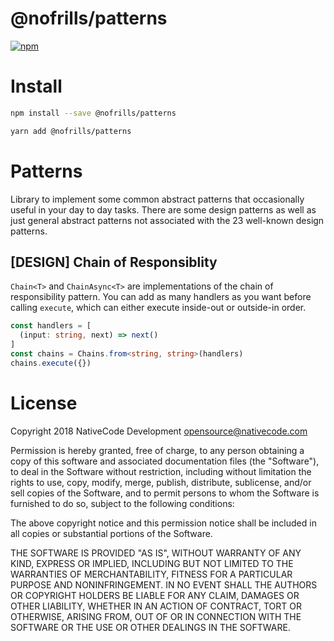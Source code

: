 # @nofrills/patterns

[![npm](https://img.shields.io/npm/v/@nofrills/patterns.svg?style=flat-square)](https://www.npmjs.com/package/@nofrills/patterns)

# Install

```bash
npm install --save @nofrills/patterns

yarn add @nofrills/patterns
```

# Patterns
Library to implement some common abstract patterns that occasionally useful in your day to day tasks. There are some design patterns as well as just general abstract patterns not associated with the 23 well-known design patterns.

## [DESIGN] Chain of Responsiblity
`Chain<T>` and `ChainAsync<T>` are implementations of the chain of responsibility pattern. You can add as many handlers as you want before calling `execute`, which can either execute inside-out or outside-in order.

```typescript
const handlers = [
  (input: string, next) => next()
]
const chains = Chains.from<string, string>(handlers)
chains.execute({})
```

# License
Copyright 2018 NativeCode Development <opensource@nativecode.com>

Permission is hereby granted, free of charge, to any person obtaining a copy of this software and associated
documentation files (the "Software"), to deal in the Software without restriction, including without
limitation the rights to use, copy, modify, merge, publish, distribute, sublicense, and/or sell copies of the
Software, and to permit persons to whom the Software is furnished to do so, subject to the following
conditions:

The above copyright notice and this permission notice shall be included in all copies or substantial portions
of the Software.

THE SOFTWARE IS PROVIDED "AS IS", WITHOUT WARRANTY OF ANY KIND, EXPRESS OR IMPLIED, INCLUDING BUT NOT LIMITED
TO THE WARRANTIES OF MERCHANTABILITY, FITNESS FOR A PARTICULAR PURPOSE AND NONINFRINGEMENT. IN NO EVENT SHALL
THE AUTHORS OR COPYRIGHT HOLDERS BE LIABLE FOR ANY CLAIM, DAMAGES OR OTHER LIABILITY, WHETHER IN AN ACTION OF
CONTRACT, TORT OR OTHERWISE, ARISING FROM, OUT OF OR IN CONNECTION WITH THE SOFTWARE OR THE USE OR OTHER
DEALINGS IN THE SOFTWARE.
